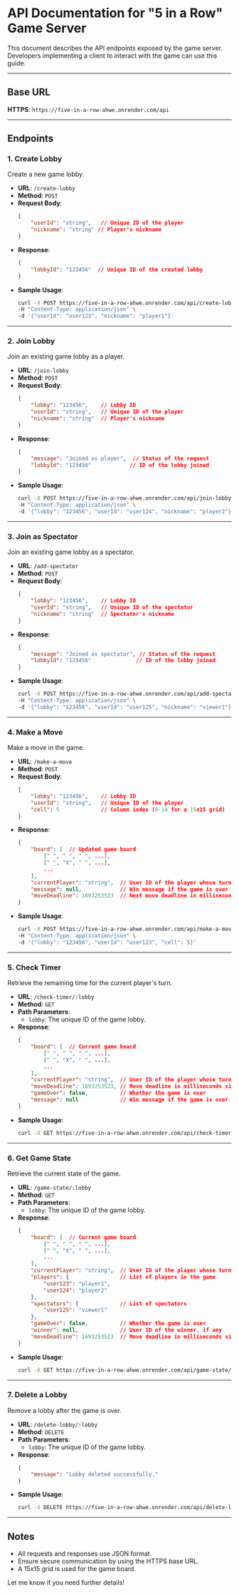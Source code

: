 # API Documentation for "5 in a Row" Game Server

This document describes the API endpoints exposed by the game server. Developers implementing a client to interact with the game can use this guide.

---

## Base URL
**HTTPS**: `https://five-in-a-row-ahwe.onrender.com/api`

---

## Endpoints

### 1. **Create Lobby**
Create a new game lobby.

- **URL**: `/create-lobby`
- **Method**: `POST`
- **Request Body**:
  ```json
  {
      "userId": "string",   // Unique ID of the player
      "nickname": "string" // Player's nickname
  }
  ```
- **Response**:
  ```json
  {
      "lobbyId": "123456"  // Unique ID of the created lobby
  }
  ```
- **Sample Usage**:
  ```bash
  curl -X POST https://five-in-a-row-ahwe.onrender.com/api/create-lobby \
  -H "Content-Type: application/json" \
  -d '{"userId": "user123", "nickname": "player1"}'
  ```

---

### 2. **Join Lobby**
Join an existing game lobby as a player.

- **URL**: `/join-lobby`
- **Method**: `POST`
- **Request Body**:
  ```json
  {
      "lobby": "123456",    // Lobby ID
      "userId": "string",   // Unique ID of the player
      "nickname": "string"  // Player's nickname
  }
  ```
- **Response**:
  ```json
  {
      "message": "Joined as player",  // Status of the request
      "lobbyId": "123456"            // ID of the lobby joined
  }
  ```
- **Sample Usage**:
  ```bash
  curl -X POST https://five-in-a-row-ahwe.onrender.com/api/join-lobby \
  -H "Content-Type: application/json" \
  -d '{"lobby": "123456", "userId": "user124", "nickname": "player2"}'
  ```

---

### 3. **Join as Spectator**
Join an existing game lobby as a spectator.

- **URL**: `/add-spectator`
- **Method**: `POST`
- **Request Body**:
  ```json
  {
      "lobby": "123456",    // Lobby ID
      "userId": "string",   // Unique ID of the spectator
      "nickname": "string"  // Spectator's nickname
  }
  ```
- **Response**:
  ```json
  {
      "message": "Joined as spectator", // Status of the request
      "lobbyId": "123456"              // ID of the lobby joined
  }
  ```
- **Sample Usage**:
  ```bash
  curl -X POST https://five-in-a-row-ahwe.onrender.com/api/add-spectator \
  -H "Content-Type: application/json" \
  -d '{"lobby": "123456", "userId": "user125", "nickname": "viewer1"}'
  ```

---

### 4. **Make a Move**
Make a move in the game.

- **URL**: `/make-a-move`
- **Method**: `POST`
- **Request Body**:
  ```json
  {
      "lobby": "123456",    // Lobby ID
      "userId": "string",   // Unique ID of the player
      "cell": 5             // Column index (0-14 for a 15x15 grid)
  }
  ```
- **Response**:
  ```json
  {
      "board": [  // Updated game board
          [" ", " ", " ", ...],
          [" ", "X", " ", ...],
          ...
      ],
      "currentPlayer": "string",  // User ID of the player whose turn is next
      "message": null,            // Win message if the game is over
      "moveDeadline": 1693253523  // Next move deadline in milliseconds since epoch
  }
  ```
- **Sample Usage**:
  ```bash
  curl -X POST https://five-in-a-row-ahwe.onrender.com/api/make-a-move \
  -H "Content-Type: application/json" \
  -d '{"lobby": "123456", "userId": "user123", "cell": 5}'
  ```

---

### 5. **Check Timer**
Retrieve the remaining time for the current player's turn.

- **URL**: `/check-timer/:lobby`
- **Method**: `GET`
- **Path Parameters**:
  - `lobby`: The unique ID of the game lobby.
- **Response**:
  ```json
  {
      "board": [  // Current game board
          [" ", " ", " ", ...],
          [" ", "X", " ", ...],
          ...
      ],
      "currentPlayer": "string",  // User ID of the player whose turn is next
      "moveDeadline": 1693253523, // Move deadline in milliseconds since epoch
      "gameOver": false,          // Whether the game is over
      "message": null             // Win message if the game is over
  }
  ```
- **Sample Usage**:
  ```bash
  curl -X GET https://five-in-a-row-ahwe.onrender.com/api/check-timer/123456
  ```

---

### 6. **Get Game State**
Retrieve the current state of the game.

- **URL**: `/game-state/:lobby`
- **Method**: `GET`
- **Path Parameters**:
  - `lobby`: The unique ID of the game lobby.
- **Response**:
  ```json
  {
      "board": [  // Current game board
          [" ", " ", " ", ...],
          [" ", "X", " ", ...],
          ...
      ],
      "currentPlayer": "string",  // User ID of the player whose turn is next
      "players": {                // List of players in the game
          "user123": "player1",
          "user124": "player2"
      },
      "spectators": {             // List of spectators
          "user125": "viewer1"
      },
      "gameOver": false,          // Whether the game is over
      "winner": null,             // User ID of the winner, if any
      "moveDeadline": 1693253523  // Move deadline in milliseconds since epoch
  }
  ```
- **Sample Usage**:
  ```bash
  curl -X GET https://five-in-a-row-ahwe.onrender.com/api/game-state/123456
  ```

---

### 7. **Delete a Lobby**
Remove a lobby after the game is over.

- **URL**: `/delete-lobby/:lobby`
- **Method**: `DELETE`
- **Path Parameters**:
  - `lobby`: The unique ID of the game lobby.
- **Response**:
  ```json
  {
      "message": "Lobby deleted successfully."
  }
  ```
- **Sample Usage**:
  ```bash
  curl -X DELETE https://five-in-a-row-ahwe.onrender.com/api/delete-lobby/123456
  ```

---

## Notes
- All requests and responses use JSON format.
- Ensure secure communication by using the HTTPS base URL.
- A 15x15 grid is used for the game board.

Let me know if you need further details!